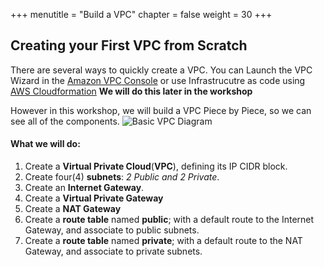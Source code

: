 +++
menutitle = "Build a VPC"
chapter = false
weight = 30
+++

## Creating your First VPC from Scratch

There are several ways to quickly create a VPC. You can Launch the VPC Wizard in the [Amazon VPC Console](https://aws.amazon.com/getting-started/) or use Infrastrucutre as code using [AWS Cloudformation](https://aws.amazon.com/cloudformation/) **We will do this later in the workshop**

However in this workshop, we will build a VPC Piece by Piece, so we can see all of the components.
![Basic VPC Diagram](images/vpc_intro_complete_diagram.png)

#### What we will do:

1. Create a **Virtual Private Cloud**(**VPC**), defining its IP CIDR block.
1. Create four(4) **subnets**: _2 Public and 2 Private_.
1. Create an **Internet Gateway**.
1. Create a **Virtual Private Gateway**
1. Create a **NAT Gateway**
1. Create a **route table** named **public**; with a default route to the Internet Gateway, and associate to public subnets.
1. Create a **route table** named **private**; with a default route to the NAT Gateway, and associate to private subnets.

